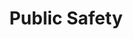 ---
# This topic lives at
# https://digital.gov/topics/public-safety

slug: "public-safety"

# Topic Title
title: "Public Safety"

# description — keep it short and clear
summary: ""


# Weight
weight: 1

# For more information on managing topics,
# see https://github.com/GSA/digitalgov.gov/wiki
---
